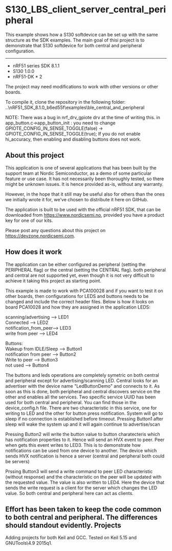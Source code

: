 S130_LBS_client_server_central_peripheral
======================
This example shows how a S130 softdevice can be set up with the same structure as the SDK examples. The main goal of thisi project is to demonstrate that S130 softdevice for both central and peripheral configuration.

------------
* nRF51 series SDK 8.1.1
* S130 1.0.0
* nRF51-DK * 2
  
The project may need modifications to work with other versions or other boards. 
 
To compile it, clone the repository in the following folder: ..\nRF51_SDK_8.1.0_b6ed55f\examples\ble_central_and_peripheral

NOTE:
There was a bug in nrf_drv_gpiote drv at the time of writing this.
in app_button.c->app_button_init : you need to change GPIOTE_CONFIG_IN_SENSE_TOGGLE(false) -> GPIOTE_CONFIG_IN_SENSE_TOGGLE(true);
If you do not enable hi_accuracy, then enabling and disabling buttons does not work.

About this project
------------------
This application is one of several applications that has been built by the support team at Nordic Semiconductor, as a demo of some particular feature or use case. It has not necessarily been thoroughly tested, so there might be unknown issues. It is hence provided as-is, without any warranty.
  
However, in the hope that it still may be useful also for others than the ones we initially wrote it for, we've chosen to distribute it here on GitHub. 
  
The application is built to be used with the official nRF51 SDK, that can be downloaded from https://www.nordicsemi.no, provided you have a product key for one of our kits.
 
Please post any questions about this project on https://devzone.nordicsemi.com.

How does it work
-------------------
The application can be either configured as peripheral (setting the PERIPHERAL flag) or the central (setting the CENTRAL flag). both peripheral and central are not supported yet, even though it is
not very difficult to achieve it taking this project as starting point.

This example is made to work with PCA100028 and if you want to test it on other boards, then configurations for LEDS and buttons needs to be changed and include the correct header files.
Below is how it looks on board PCA10028 and how they are assigned in the application
LEDS:  

scanning/advertising  -->  LED1  
Connected             -->  LED2  
notification_from_peer-->  LED3  
write from peer       -->  LED4  

Buttons:  
Wakeup from IDLE/Sleep --> Button1  
notification from peer --> Button2  
Write to peer          --> Button3  
not used               --> Button4  

 
The buttons and leds operations are completely symetric on both central and peripheral except for advertising/scanning LED.
Central looks for an advertiser with the device name "LedButtonDemo" and connects to it. As soon as this is done, both peripheral and central discovers service on the other and enables all the services.
Two specific service UUID has been used for both central and peripheral. You can find those in the device_config.h file. There are two characteristic in this service, one for writing to LED and the other for button press notification.
System will go to sleep if no connection is established before timeout. Pressing Button1 after sleep will wake the system up and it will again continue to advertise/scan

Pressing Button2 will write the button value to button charatecteris which has notification properties to it. Hence will send an HVX event to peer. Peer when gets this event writes to LED3. This is to demonstrate how notifications can be used
from one device to another. The device which sends HVX notification is hence a server (central and peripheral both could be servers)

Prssing Button3 will send a write command to peer LED characteristic (without response) and the characteristic on the peer will be updated with the requested value. The value is also written to LED4.
Here the device that sends the write request is a client for the server which changes the LED value. So both central and peripheral here can act as clients.

Effort has been taken to keep the code common to both central and peripheral. The differences should standout evidently.
Projects
----------
Adding projects for both Keil and GCC.
Tested on Keil 5.15 and GNUTools\4.9 2015q1.


